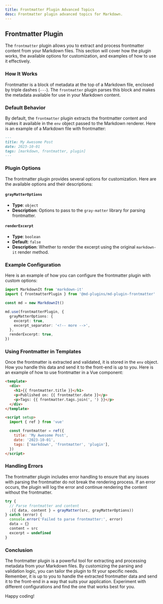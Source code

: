 ```yaml
---
title: Frontmatter Plugin Advanced Topics
desc: Frontmatter plugin advanced topics for Markdown.
---
```


## Frontmatter Plugin

The `frontmatter` plugin allows you to extract and process frontmatter content from your Markdown files. This section will cover how the plugin works, the available options for customization, and examples of how to use it effectively.

### How It Works

Frontmatter is a block of metadata at the top of a Markdown file, enclosed by triple dashes (`---`). The `frontmatter` plugin parses this block and makes the metadata available for use in your Markdown content.

### Default Behavior

By default, the `frontmatter` plugin extracts the frontmatter content and makes it available in the `env` object passed to the Markdown renderer. Here is an example of a Markdown file with frontmatter:

```markdown
---
title: My Awesome Post
date: 2023-10-01
tags: [markdown, frontmatter, plugin]
---
```

### Plugin Options

The frontmatter plugin provides several options for customization. Here are the available options and their descriptions:

#### `grayMatterOptions`

- **Type**: `object`
- **Description**: Options to pass to the `gray-matter` library for parsing frontmatter.

#### `renderExcerpt`

- **Type**: `boolean`
- **Default**: `false`
- **Description**: Whether to render the excerpt using the original `markdown-it` render method.

### Example Configuration

Here is an example of how you can configure the frontmatter plugin with custom options:

```typescript
import MarkdownIt from 'markdown-it'
import { frontmatterPlugin } from '@md-plugins/md-plugin-frontmatter'

const md = new MarkdownIt()

md.use(frontmatterPlugin, {
  grayMatterOptions: {
    excerpt: true,
    excerpt_separator: '<!-- more -->',
  },
  renderExcerpt: true,
})
```

### Using Frontmatter in Templates

Once the frontmatter is extracted and validated, it is stored in the `env` object. How you handle this data and send it to the front-end is up to you. Here is an example of how to use frontmatter in a Vue component:

```html
<template>
  <div>
    <h1>{{ frontmatter.title }}</h1>
    <p>Published on: {{ frontmatter.date }}</p>
    <p>Tags: {{ frontmatter.tags.join(', ') }}</p>
  </div>
</template>

<script setup>
  import { ref } from 'vue'

  const frontmatter = ref({
    title: 'My Awesome Post',
    date: '2023-10-01',
    tags: ['markdown', 'frontmatter', 'plugin'],
  })
</script>
```

### Handling Errors

The frontmatter plugin includes error handling to ensure that any issues with parsing the frontmatter do not break the rendering process. If an error occurs, the plugin will log the error and continue rendering the content without the frontmatter.

```typescript
try {
  // Parse frontmatter and content
  ;({ data, content } = grayMatter(src, grayMatterOptions))
} catch (error) {
  console.error('Failed to parse frontmatter:', error)
  data = {}
  content = src
  excerpt = undefined
}
```

### Conclusion

The frontmatter plugin is a powerful tool for extracting and processing metadata from your Markdown files. By customizing the parsing and validation logic, you can tailor the plugin to fit your specific needs. Remember, it is up to you to handle the extracted frontmatter data and send it to the front-end in a way that suits your application. Experiment with different configurations and find the one that works best for you.

Happy coding!
